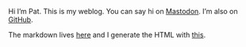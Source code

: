 Hi I’m Pat. This is my weblog. You can say hi on <a href="https://mastodon.social/@fancypat" rel="me">Mastodon</a>. I’m also on
[GitHub](https://github.com/nakajima).

The markdown lives [here](https://github.com/nakajima/patstechweblog.com) and I generate
the HTML with [this](https://github.com/nakajima/ohno).
